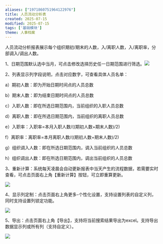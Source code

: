 ```yaml
---
aliases: ["1971860751964122976"]
title: 人员流动分析表
created: 2025-07-15
modified: 2025-07-15
tags: ['基础模块']
theme: 人事档案
---
```


人员流动分析报表展示每个组织期初/期末的人数，入/离职人数，入/离职率，分部调入/调出人数。

1、日期范围默认选中当月，可点击修改选择历史任一日期范围进行筛选。![](1dcfe5dae6cd0e90f9cd9cd52b4a6a21.jpg)

2、列表显示列字段说明，点击对应数字，可查看具体人员名单：

a）期初人数：即为开始日期时间点的人员总数

b）期末人数：即为结束日期时间点的人员总数

c）入职人数：即在所选日期范围内，当前组织的入职人员总数

d）离职人数：即在所选日期范围内，当前组织的离职人员总数

e）入职率：入职率=本月入职人数/((期初人数+期末人数)/2)

f）离职率：离职率=本月离职人数/((期初人数+期末人数)/2)

g）组织调入人数：即在所选日期范围内，调入当前组织的人员总数

h）组织调出人数：即在所选日期范围内，调出当前组织的人员总数

3、重新计算：系统每天凌晨会自动更新报表中当天产生的流程数据，若需要实时查看，可点击页面右上角【重新计算】按钮，可立即重算更新。

![](49a490a79de2db4ba1dba75151d321e4.jpg)

4、显示列定制：点击页面右上角更多-个性化设置，支持设置列表的自定义列，同时支持设置列锁定功能。

![](55055127a528f3ef2f04c38d948a5f14.jpg)

5、导出：点击页面右上角【导出】，支持将当前搜索结果导出为excel。支持导出数据显示列或所有列（支持自定义）。

![](ab106085591451457f5d898c51222092.jpg)